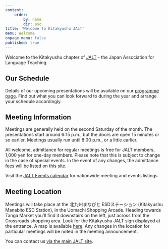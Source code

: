 ```yaml
---
content:
    order:
        by: name
        dir: asc
title: 'Welcome To Kitakyushu JALT'
menu: Welcome
onpage_menu: false
published: true
---
```


<p class="lead">Welcome to the Kitakyushu chapter of <a href="http://jalt.org">JALT</a> - the Japan Association for Language Teaching.</p>

<h2>Our Schedule</h2> 

<p>Details of our upcoming presentations will be available on our <a href="schedule">programme page</a>. Find out what you can look forward to during the year and arrange your schedule accordingly. </p>

<h2>Meeting Information</h2>

<p>Meetings are generally held on the second Saturday of the month. The presentations start around 6:15 p.m., but the doors are open 15 minutes or so earlier. Meetings usually run until 8:00 p.m., or a little earlier.</p>
<p>All welcome, admittance for regular meetings is free for JALT members, 1,000 yen for one-day members. Please note that this is subject to change in the case of special events. In the event of any changes, the admittance fees will be listed on this site.</p>
<p>Visit the <a href="https://jalt.org/events">JALT Events calendar</a> for nationwide meeting and events listings.</p>

<h2>Meeting Location</h2>

<p>Meetings will take place at the 北九州まなびと ESDステーション (Kitakyushu Manabito ESD Station), in the Uomachi Shopping Arcade. Heading towards Tanga Market you’ll find it downstairs on the left, just across from the Crossroads shopping area. Look for the Kitakyushu JALT sign displayed at the entrance. A map is available <a href="location">here</a>. Any changes in the location for particular meetings will be noted in the meeting announcement.</p>

<p>You can contact us <a href="https://jalt.org/email/node/15/field_group_email">via the main JALT site</a>. </p>
